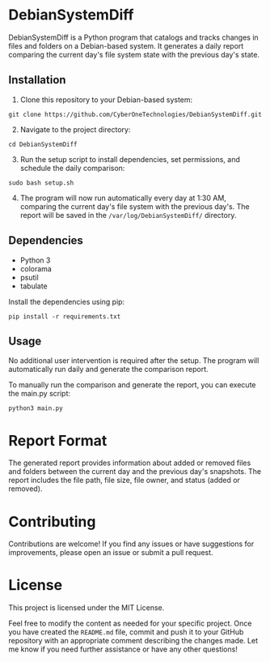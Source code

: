 # DebianSystemDiff

DebianSystemDiff is a Python program that catalogs and tracks changes in files and folders on a Debian-based system. It generates a daily report comparing the current day's file system state with the previous day's state.

## Installation

1. Clone this repository to your Debian-based system:
```
git clone https://github.com/CyberOneTechnologies/DebianSystemDiff.git
```

2. Navigate to the project directory:
```
cd DebianSystemDiff
```

3. Run the setup script to install dependencies, set permissions, and schedule the daily comparison:
```
sudo bash setup.sh
```

4. The program will now run automatically every day at 1:30 AM, comparing the current day's file system with the previous day's. The report will be saved in the `/var/log/DebianSystemDiff/` directory.

## Dependencies
- Python 3
- colorama
- psutil
- tabulate

Install the dependencies using pip:
```
pip install -r requirements.txt
```

## Usage
No additional user intervention is required after the setup. The program will automatically run daily and generate the comparison report.

To manually run the comparison and generate the report, you can execute the main.py script:
```
python3 main.py
```

# Report Format
The generated report provides information about added or removed files and folders between the current day and the previous day's snapshots. The report includes the file path, file size, file owner, and status (added or removed).

# Contributing
Contributions are welcome! If you find any issues or have suggestions for improvements, please open an issue or submit a pull request.

# License
This project is licensed under the MIT License.

Feel free to modify the content as needed for your specific project.
Once you have created the `README.md` file, commit and push it to your GitHub repository with an appropriate comment describing the changes made.
Let me know if you need further assistance or have any other questions!
